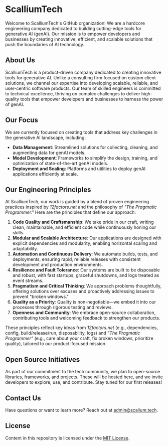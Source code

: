 # ScalliumTech

Welcome to ScalliumTech's GitHub organization! We are a hardcore engineering company dedicated to building cutting-edge tools for generative AI (genAI). Our mission is to empower developers and businesses by creating innovative, efficient, and scalable solutions that push the boundaries of AI technology.

## About Us

ScalliumTech is a product-driven company dedicated to creating innovative tools for generative AI. Unlike a consulting firm focused on custom client solutions, we channel our expertise into developing scalable, reliable, and user-centric software products. Our team of skilled engineers is committed to technical excellence, thriving on complex challenges to deliver high-quality tools that empower developers and businesses to harness the power of genAI.

## Our Focus

We are currently focused on creating tools that address key challenges in the generative AI landscape, including:

- **Data Management**: Streamlined solutions for collecting, cleaning, and augmenting data for genAI models.
- **Model Development**: Frameworks to simplify the design, training, and optimization of state-of-the-art genAI models.
- **Deployment and Scaling**: Platforms and utilities to deploy genAI applications efficiently at scale.

## Our Engineering Principles

At ScalliumTech, our work is guided by a blend of proven engineering practices inspired by *12factors.net* and the philosophy of *"The Pragmatic Programmer."* Here are the principles that define our approach:

1. **Code Quality and Craftsmanship**: We take pride in our craft, writing clean, maintainable, and efficient code while continuously honing our skills.
2. **Modular and Scalable Architecture**: Our applications are designed with explicit dependencies and modularity, enabling horizontal scaling and adaptability.
3. **Automation and Continuous Delivery**: We automate builds, tests, and deployments, ensuring rapid, reliable releases with consistent development and production environments.
4. **Resilience and Fault Tolerance**: Our systems are built to be disposable and robust, with fast startups, graceful shutdowns, and logs treated as event streams.
5. **Pragmatism and Critical Thinking**: We approach problems thoughtfully, offering solutions over excuses and proactively addressing issues to prevent "broken windows."
6. **Quality as a Priority**: Quality is non-negotiable—we embed it into our processes through rigorous testing and reviews.
7. **Openness and Community**: We embrace open-source collaboration, contributing tools and welcoming feedback to strengthen our products.

These principles reflect key ideas from *12factors.net* (e.g., dependencies, config, build/release/run, disposability, logs) and *"The Pragmatic Programmer"* (e.g., care about your craft, fix broken windows, prioritize quality), tailored to our product-focused mission.

## Open Source Initiatives

As part of our commitment to the tech community, we plan to open-source libraries, frameworks, and projects. These will be hosted here, and we invite developers to explore, use, and contribute. Stay tuned for our first releases!

## Contact Us

Have questions or want to learn more? Reach out at [admin@scalium.tech](mailto:admin@scalium.tech).

## License

Content in this repository is licensed under the [MIT License](LICENSE).
